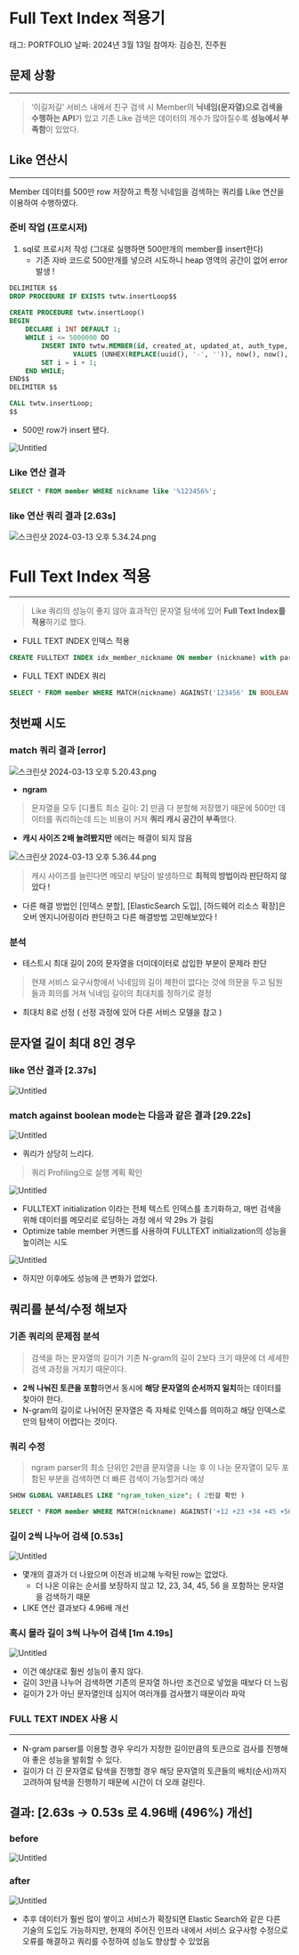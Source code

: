 # Full Text Index 적용기

태그: PORTFOLIO
날짜: 2024년 3월 13일
참여자: 김승진, 진주원

## 문제 상황

---

> ‘이길저길’ 서비스 내에서 친구 검색 시 Member의 **닉네임(문자열)으로 검색을 수행하는 API**가 있고 기존 Like 검색은 데이터의 개수가 많아질수록 **성능에서 부족함**이 있었다.
>

## Like 연산시

---

Member 데이터를 500만 row 저장하고 특정 닉네임을 검색하는 쿼리를 Like 연산을 이용하여 수행하였다.

### 준비 작업 (프로시저)

1. sql로 프로시저 작성 (그대로 실행하면 500만개의 member를 insert한다)
    - 기존 자바 코드로 500만개를 넣으려 시도하니 heap 영역의 공간이 없어 error 발생 !

```sql
DELIMITER $$
DROP PROCEDURE IF EXISTS twtw.insertLoop$$
 
CREATE PROCEDURE twtw.insertLoop()
BEGIN
    DECLARE i INT DEFAULT 1;
    WHILE i <= 5000000 DO
        INSERT INTO twtw.MEMBER(id, created_at, updated_at, auth_type, nickname, profile_image, role, client_id)
				VALUES (UNHEX(REPLACE(uuid(), '-', '')), now(), now(), 'APPLE', concat('n', i), concat('profile_image_', i), 'ROLE_USER', concat('client_id', i));
        SET i = i + 1;
    END WHILE;
END$$
DELIMITER $$

CALL twtw.insertLoop;
$$
```

- 500만 row가 insert 됐다.

![Untitled](Full%20Text%20Index%20%E1%84%8C%E1%85%A5%E1%86%A8%E1%84%8B%E1%85%AD%E1%86%BC%E1%84%80%E1%85%B5%2056c99542a08e4cab9b9bdb331e9f3dc8/Untitled.png)

### Like 연산 결과

```sql
SELECT * FROM member WHERE nickname like '%123456%';
```

### like 연산 쿼리 결과 [2.63s]

![스크린샷 2024-03-13 오후 5.34.24.png](Full%20Text%20Index%20%E1%84%8C%E1%85%A5%E1%86%A8%E1%84%8B%E1%85%AD%E1%86%BC%E1%84%80%E1%85%B5%2056c99542a08e4cab9b9bdb331e9f3dc8/%25E1%2584%2589%25E1%2585%25B3%25E1%2584%258F%25E1%2585%25B3%25E1%2584%2585%25E1%2585%25B5%25E1%2586%25AB%25E1%2584%2589%25E1%2585%25A3%25E1%2586%25BA_2024-03-13_%25E1%2584%258B%25E1%2585%25A9%25E1%2584%2592%25E1%2585%25AE_5.34.24.png)

# Full Text Index 적용

---

> Like 쿼리의 성능이 좋지 않아 효과적인 문자열 탐색에 있어 **Full Text Index를 적용**하기로 했다.
>

- FULL TEXT INDEX 인덱스 적용

```sql
CREATE FULLTEXT INDEX idx_member_nickname ON member (nickname) with parser ngram;
```

- FULL TEXT INDEX 쿼리

```sql
SELECT * FROM member WHERE MATCH(nickname) AGAINST('123456' IN BOOLEAN MODE);
```

## 첫번째 시도

### match 쿼리 결과 [error]

![스크린샷 2024-03-13 오후 5.20.43.png](Full%20Text%20Index%20%E1%84%8C%E1%85%A5%E1%86%A8%E1%84%8B%E1%85%AD%E1%86%BC%E1%84%80%E1%85%B5%2056c99542a08e4cab9b9bdb331e9f3dc8/%25E1%2584%2589%25E1%2585%25B3%25E1%2584%258F%25E1%2585%25B3%25E1%2584%2585%25E1%2585%25B5%25E1%2586%25AB%25E1%2584%2589%25E1%2585%25A3%25E1%2586%25BA_2024-03-13_%25E1%2584%258B%25E1%2585%25A9%25E1%2584%2592%25E1%2585%25AE_5.20.43.png)

- **ngram**

> 문자열을 모두 [디폴트 최소 길이: 2] 만큼 다 분할해 저장했기 때문에 500만 데이터를 쿼리하는데 드는 비용이 커져 **쿼리 캐시 공간이 부족**했다.
>
- **캐시 사이즈 2배 늘려봤지만** 에러는 해결이 되지 않음

![스크린샷 2024-03-13 오후 5.36.44.png](Full%20Text%20Index%20%E1%84%8C%E1%85%A5%E1%86%A8%E1%84%8B%E1%85%AD%E1%86%BC%E1%84%80%E1%85%B5%2056c99542a08e4cab9b9bdb331e9f3dc8/%25E1%2584%2589%25E1%2585%25B3%25E1%2584%258F%25E1%2585%25B3%25E1%2584%2585%25E1%2585%25B5%25E1%2586%25AB%25E1%2584%2589%25E1%2585%25A3%25E1%2586%25BA_2024-03-13_%25E1%2584%258B%25E1%2585%25A9%25E1%2584%2592%25E1%2585%25AE_5.36.44.png)

> 캐시 사이즈를 늘린다면 메모리 부담이 발생하므로 **최적의 방법이라 판단하지 않았다 !**
>
- 다른 해결 방법인 [인덱스 분할], [ElasticSearch 도입], [하드웨어 리소스 확장]은 오버 엔지니어링이라 판단하고 다른 해결방법 고민해보았다 !

### 분석

- 테스트시 최대 길이 20의 문자열을 더미데이터로 삽입한 부분이 문제라 판단

> 현재 서비스 요구사항에서 닉네임의 길이 제한이 없다는 것에 의문을 두고 팀원들과 회의를 거쳐 닉네임 길이의 최대치를 정하기로 결정
>
- 최대치 8로 선정 ( 선정 과정에 있어 다른 서비스 모델을 참고 )

## 문자열 길이 최대 8인 경우

### like 연산 결과 [2.37s]

![Untitled](Full%20Text%20Index%20%E1%84%8C%E1%85%A5%E1%86%A8%E1%84%8B%E1%85%AD%E1%86%BC%E1%84%80%E1%85%B5%2056c99542a08e4cab9b9bdb331e9f3dc8/Untitled%201.png)

### match against boolean mode는 다음과 같은 결과 [29.22s]

![Untitled](Full%20Text%20Index%20%E1%84%8C%E1%85%A5%E1%86%A8%E1%84%8B%E1%85%AD%E1%86%BC%E1%84%80%E1%85%B5%2056c99542a08e4cab9b9bdb331e9f3dc8/Untitled%202.png)

- 쿼리가 상당히 느리다.

> 쿼리 Profiling으로 실행 계획 확인
>

![Untitled](Full%20Text%20Index%20%E1%84%8C%E1%85%A5%E1%86%A8%E1%84%8B%E1%85%AD%E1%86%BC%E1%84%80%E1%85%B5%2056c99542a08e4cab9b9bdb331e9f3dc8/Untitled%203.png)

- FULLTEXT initialization 이라는 전체 텍스트 인덱스를 초기화하고, 매번 검색을 위해 데이터를 메모리로 로딩하는 과정 에서 약 29s 가 걸림
- Optimize table member 커맨드를 사용하여 FULLTEXT initialization의 성능을 높이려는 시도

![Untitled](Full%20Text%20Index%20%E1%84%8C%E1%85%A5%E1%86%A8%E1%84%8B%E1%85%AD%E1%86%BC%E1%84%80%E1%85%B5%2056c99542a08e4cab9b9bdb331e9f3dc8/Untitled%204.png)

- 하지만 이후에도 성능에 큰 변화가 없었다.

## 쿼리를 분석/수정 해보자

### 기존 쿼리의 문제점 분석

> 검색을 하는 문자열의 길이가 기존 N-gram의 길이 2보다 크기 때문에 더 세세한 검색 과정을 거치기 때문이다.
>
- **2씩 나눠진 토큰을 포함**하면서 동시에 **해당 문자열의 순서까지 일치**하는 데이터를 찾아야 한다.
- N-gram의 길이로 나뉘어진 문자열은 즉 자체로 인덱스를 의미하고 해당 인덱스로만의 탐색이 어렵다는 것이다.

### 쿼리 수정

> ngram parser의 최소 단위인 2만큼 문자열을 나눈 후 이 나눈 문자열이 모두 포함된 부분을 검색하면 더 빠른 검색이 가능할거라 예상
>

```sql
SHOW GLOBAL VARIABLES LIKE "ngram_token_size"; ( 2인걸 확인 )
```

```sql
SELECT * FROM member WHERE MATCH(nickname) AGAINST('+12 +23 +34 +45 +56' IN BOOLEAN MODE);
```

### 길이 2씩 나누어 검색 [0.53s]

![Untitled](Full%20Text%20Index%20%E1%84%8C%E1%85%A5%E1%86%A8%E1%84%8B%E1%85%AD%E1%86%BC%E1%84%80%E1%85%B5%2056c99542a08e4cab9b9bdb331e9f3dc8/Untitled%205.png)

- 몇개의 결과가 더 나왔으며 이전과 비교해 누락된 row는 없었다.
    - 더 나온 이유는 순서를 보장하지 않고 12, 23, 34, 45, 56 을 포함하는 문자열을 검색하기 때문
- LIKE 연산 결과보다 4.96배 개선

### 혹시 몰라 길이 3씩 나누어 검색 [1m 4.19s]

![Untitled](Full%20Text%20Index%20%E1%84%8C%E1%85%A5%E1%86%A8%E1%84%8B%E1%85%AD%E1%86%BC%E1%84%80%E1%85%B5%2056c99542a08e4cab9b9bdb331e9f3dc8/Untitled%206.png)

- 이건 예상대로 훨씬 성능이 좋지 않다.
- 길이 3만큼 나누어 검색하면 기존의 문자열 하나만 조건으로 넣었을 때보다 더 느림
- 길이가 2가 아닌 문자열인데 심지어 여러개를 검사했기 때문이라 파악

### FULL TEXT INDEX 사용 시

---

- N-gram parser를 이용할 경우 우리가 지정한 길이만큼의 토큰으로 검사를 진행해야 좋은 성능을 발휘할 수 있다.
- 길이가 더 긴 문자열로 탐색을 진행할 경우 해당 문자열의 토큰들의 배치(순서)까지 고려하여 탐색을 진행하기 때문에 시간이 더 오래 걸린다.

## 결과: [2.63s → 0.53s 로 4.96배 (496%) 개선]

### before

![Untitled](Full%20Text%20Index%20%E1%84%8C%E1%85%A5%E1%86%A8%E1%84%8B%E1%85%AD%E1%86%BC%E1%84%80%E1%85%B5%2056c99542a08e4cab9b9bdb331e9f3dc8/Untitled%207.png)

### after

![Untitled](Full%20Text%20Index%20%E1%84%8C%E1%85%A5%E1%86%A8%E1%84%8B%E1%85%AD%E1%86%BC%E1%84%80%E1%85%B5%2056c99542a08e4cab9b9bdb331e9f3dc8/Untitled%208.png)

- 추후 데이터가 훨씬 많이 쌓이고 서비스가 확장되면 Elastic Search와 같은 다른 기술의 도입도 가능하지만,
  현재의 주어진 인프라 내에서 서비스 요구사항 수정으로 오류를 해결하고 쿼리를 수정하여 성능도 향상할 수 있었음
